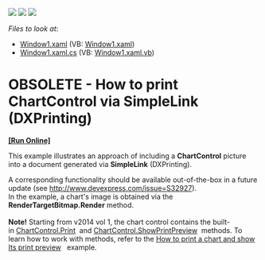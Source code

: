 <!-- default badges list -->
![](https://img.shields.io/endpoint?url=https://codecentral.devexpress.com/api/v1/VersionRange/134061443/11.1.4%2B)
[![](https://img.shields.io/badge/Open_in_DevExpress_Support_Center-FF7200?style=flat-square&logo=DevExpress&logoColor=white)](https://supportcenter.devexpress.com/ticket/details/E2866)
[![](https://img.shields.io/badge/📖_How_to_use_DevExpress_Examples-e9f6fc?style=flat-square)](https://docs.devexpress.com/GeneralInformation/403183)
<!-- default badges end -->
<!-- default file list -->
*Files to look at*:

* [Window1.xaml](./CS/Window1.xaml) (VB: [Window1.xaml](./VB/Window1.xaml))
* [Window1.xaml.cs](./CS/Window1.xaml.cs) (VB: [Window1.xaml.vb](./VB/Window1.xaml.vb))
<!-- default file list end -->
# OBSOLETE - How to print ChartControl via SimpleLink (DXPrinting)
<!-- run online -->
**[[Run Online]](https://codecentral.devexpress.com/e2866)**
<!-- run online end -->


This example illustrates an approach of including a <strong>ChartControl</strong> picture into a document generated via <strong>SimpleLink</strong> (DXPrinting).
<p>A corresponding functionality should be available out-of-the-box in a future update (see <a href="http://www.devexpress.com/issue=S32927">http://www.devexpress.com/issue=S32927</a>).<br /> In the example, a chart's image is obtained via the <strong>RenderTargetBitmap.Render</strong> method.<br /><br /><strong>Note!</strong> Starting from v2014 vol 1, the chart control contains the built-in <a href="https://documentation.devexpress.com/#WPF/DevExpressXpfChartsChartControl_Printtopic">ChartControl.Print</a>  and <a href="https://documentation.devexpress.com/#WPF/DevExpressXpfChartsChartControl_ShowPrintPreviewtopic">ChartControl.ShowPrintPreview</a>  methods. To learn how to work with methods, refer to the <a href="https://www.devexpress.com/Support/Center/p/T139338">How to print a chart and show Its print preview</a>   example.</p>

<br/>


